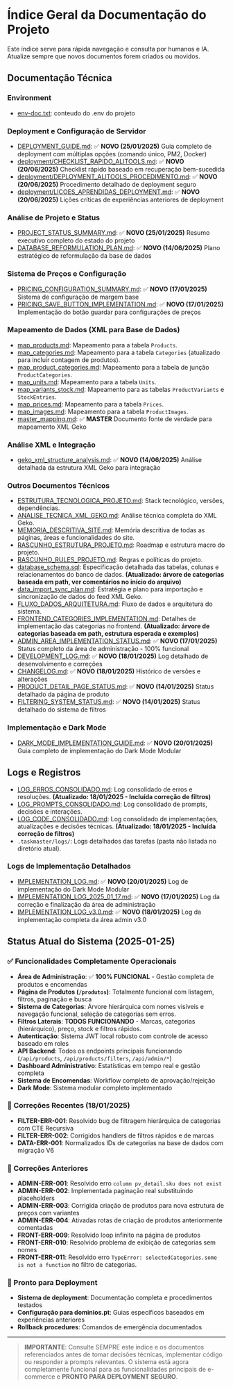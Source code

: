 # Índice Geral da Documentação do Projeto

Este índice serve para rápida navegação e consulta por humanos e IA. Atualize sempre que novos documentos forem criados ou movidos.

## Documentação Técnica

### Environment

- [env-doc.txt](./env-doc.txt): conteudo do .env do projeto

### Deployment e Configuração de Servidor

- [DEPLOYMENT_GUIDE.md](./DEPLOYMENT_GUIDE.md): ✅ **NOVO (25/01/2025)** Guia completo de deployment com múltiplas opções (comando único, PM2, Docker)
- [deployment/CHECKLIST_RAPIDO_ALITOOLS.md](./deployment/CHECKLIST_RAPIDO_ALITOOLS.md): ✅ **NOVO (20/06/2025)** Checklist rápido baseado em recuperação bem-sucedida
- [deployment/DEPLOYMENT_ALITOOLS_PROCEDIMENTO.md](./deployment/DEPLOYMENT_ALITOOLS_PROCEDIMENTO.md): ✅ **NOVO (20/06/2025)** Procedimento detalhado de deployment seguro
- [deployment/LICOES_APRENDIDAS_DEPLOYMENT.md](./deployment/LICOES_APRENDIDAS_DEPLOYMENT.md): ✅ **NOVO (20/06/2025)** Lições críticas de experiências anteriores de deployment

### Análise de Projeto e Status

- [PROJECT_STATUS_SUMMARY.md](./PROJECT_STATUS_SUMMARY.md): ✅ **NOVO (25/01/2025)** Resumo executivo completo do estado do projeto
- [DATABASE_REFORMULATION_PLAN.md](./DATABASE_REFORMULATION_PLAN.md): ✅ **NOVO (14/06/2025)** Plano estratégico de reformulação da base de dados

### Sistema de Preços e Configuração

- [PRICING_CONFIGURATION_SUMMARY.md](./PRICING_CONFIGURATION_SUMMARY.md): ✅ **NOVO (17/01/2025)** Sistema de configuração de margem base
- [PRICING_SAVE_BUTTON_IMPLEMENTATION.md](./PRICING_SAVE_BUTTON_IMPLEMENTATION.md): ✅ **NOVO (17/01/2025)** Implementação do botão guardar para configurações de preços

### Mapeamento de Dados (XML para Base de Dados)
- [map_products.md](./data_mapping/map_products.md): Mapeamento para a tabela `Products`.
- [map_categories.md](./data_mapping/map_categories.md): Mapeamento para a tabela `Categories` (atualizado para incluir contagem de produtos).
- [map_product_categories.md](./data_mapping/map_product_categories.md): Mapeamento para a tabela de junção `ProductCategories`.
- [map_units.md](./data_mapping/map_units.md): Mapeamento para a tabela `Units`.
- [map_variants_stock.md](./data_mapping/map_variants_stock.md): Mapeamento para as tabelas `ProductVariants` e `StockEntries`.
- [map_prices.md](./data_mapping/map_prices.md): Mapeamento para a tabela `Prices`.
- [map_images.md](./data_mapping/map_images.md): Mapeamento para a tabela `ProductImages`.
- [master_mapping.md](./data_mapping/master_mapping.md): ✅ **MASTER** Documento fonte de verdade para mapeamento XML Geko

### Análise XML e Integração

- [geko_xml_structure_analysis.md](./geko_xml_structure_analysis.md): ✅ **NOVO (14/06/2025)** Análise detalhada da estrutura XML Geko para integração

### Outros Documentos Técnicos
- [ESTRUTURA_TECNOLOGICA_PROJETO.md](./ESTRUTURA_TECNOLOGICA_PROJETO.md): Stack tecnológico, versões, dependências.
- [ANALISE_TECNICA_XML_GEKO.md](./ANALISE_TECNICA_XML_GEKO.md): Análise técnica completa do XML Geko.
- [MEMORIA_DESCRITIVA_SITE.md](./MEMORIA_DESCRITIVA_SITE.md): Memória descritiva de todas as páginas, áreas e funcionalidades do site.
- [RASCUNHO_ESTRUTURA_PROJETO.md](./RASCUNHO_ESTRUTURA_PROJETO.md): Roadmap e estrutura macro do projeto.
- [RASCUNHO_RULES_PROJETO.md](./RASCUNHO_RULES_PROJETO.md): Regras e políticas do projeto.
- [database_schema.sql](./database_schema.sql): Especificação detalhada das tabelas, colunas e relacionamentos do banco de dados. **(Atualizado: árvore de categorias baseada em path, ver comentários no início do arquivo)**
- [data_import_sync_plan.md](./data_import_sync_plan.md): Estratégia e plano para importação e sincronização de dados do feed XML Geko.
- [FLUXO_DADOS_ARQUITETURA.md](./FLUXO_DADOS_ARQUITETURA.md): Fluxo de dados e arquitetura do sistema.
- [FRONTEND_CATEGORIES_IMPLEMENTATION.md](./FRONTEND_CATEGORIES_IMPLEMENTATION.md): Detalhes de implementação das categorias no frontend. **(Atualizado: árvore de categorias baseada em path, estrutura esperada e exemplos)**
- [ADMIN_AREA_IMPLEMENTATION_STATUS.md](./ADMIN_AREA_IMPLEMENTATION_STATUS.md): ✅ **NOVO (17/01/2025)** Status completo da área de administração - 100% funcional
- [DEVELOPMENT_LOG.md](./DEVELOPMENT_LOG.md): ✅ **NOVO (18/01/2025)** Log detalhado de desenvolvimento e correções
- [CHANGELOG.md](./CHANGELOG.md): ✅ **NOVO (18/01/2025)** Histórico de versões e alterações
- [PRODUCT_DETAIL_PAGE_STATUS.md](./PRODUCT_DETAIL_PAGE_STATUS.md): ✅ **NOVO (14/01/2025)** Status detalhado da página de produto
- [FILTERING_SYSTEM_STATUS.md](./FILTERING_SYSTEM_STATUS.md): ✅ **NOVO (14/01/2025)** Status detalhado do sistema de filtros

### Implementação e Dark Mode

- [DARK_MODE_IMPLEMENTATION_GUIDE.md](./DARK_MODE_IMPLEMENTATION_GUIDE.md): ✅ **NOVO (20/01/2025)** Guia completo de implementação do Dark Mode Modular

## Logs e Registros
- [LOG_ERROS_CONSOLIDADO.md](../LOG_ERROS_CONSOLIDADO.md): Log consolidado de erros e resoluções. **(Atualizado: 18/01/2025 - Incluída correção de filtros)**
- [LOG_PROMPTS_CONSOLIDADO.md](../LOG_PROMPTS_CONSOLIDADO.md): Log consolidado de prompts, decisões e interações.
- [LOG_CODE_CONSOLIDADO.md](../LOG_CODE_CONSOLIDADO.md): Log consolidado de implementações, atualizações e decisões técnicas. **(Atualizado: 18/01/2025 - Incluída correção de filtros)**
- `.taskmaster/logs/`: Logs detalhados das tarefas (pasta não listada no diretório atual).

### Logs de Implementação Detalhados

- [IMPLEMENTATION_LOG.md](./IMPLEMENTATION_LOG.md): ✅ **NOVO (20/01/2025)** Log de implementação do Dark Mode Modular
- [IMPLEMENTATION_LOG_2025_01_17.md](./IMPLEMENTATION_LOG_2025_01_17.md): ✅ **NOVO (17/01/2025)** Log da correção e finalização da área de administração
- [IMPLEMENTATION_LOG_v3.0.md](./IMPLEMENTATION_LOG_v3.0.md): ✅ **NOVO (18/01/2025)** Log da implementação completa da área admin v3.0

## Status Atual do Sistema (2025-01-25)

### ✅ Funcionalidades Completamente Operacionais
- **Área de Administração**: ✅ **100% FUNCIONAL** - Gestão completa de produtos e encomendas
- **Página de Produtos (`/produtos`)**: Totalmente funcional com listagem, filtros, paginação e busca
- **Sistema de Categorias**: Árvore hierárquica com nomes visíveis e navegação funcional, seleção de categorias sem erros.
- **Filtros Laterais**: **TODOS FUNCIONANDO** - Marcas, categorias (hierárquico), preço, stock e filtros rápidos.
- **Autenticação**: Sistema JWT local robusto com controle de acesso baseado em roles
- **API Backend**: Todos os endpoints principais funcionando (`/api/products`, `/api/products/filters`, `/api/admin/*`)
- **Dashboard Administrativo**: Estatísticas em tempo real e gestão completa
- **Sistema de Encomendas**: Workflow completo de aprovação/rejeição
- **Dark Mode**: Sistema modular completo implementado

### 🔧 Correções Recentes (18/01/2025)
- **FILTER-ERR-001**: Resolvido bug de filtragem hierárquica de categorias com CTE Recursiva
- **FILTER-ERR-002**: Corrigidos handlers de filtros rápidos e de marcas
- **DATA-ERR-001**: Normalizados IDs de categorias na base de dados com migração V6

### 🔧 Correções Anteriores
- **ADMIN-ERR-001**: Resolvido erro `column pv_detail.sku does not exist`
- **ADMIN-ERR-002**: Implementada paginação real substituindo placeholders
- **ADMIN-ERR-003**: Corrigida criação de produtos para nova estrutura de preços com variantes
- **ADMIN-ERR-004**: Ativadas rotas de criação de produtos anteriormente comentadas
- **FRONT-ERR-009**: Resolvido loop infinito na página de produtos
- **FRONT-ERR-010**: Resolvido problema de exibição de categorias sem nomes
- **FRONT-ERR-011**: Resolvido erro `TypeError: selectedCategories.some is not a function` no filtro de categorias.

### 🚀 Pronto para Deployment
- **Sistema de deployment**: Documentação completa e procedimentos testados
- **Configuração para dominios.pt**: Guias específicos baseados em experiências anteriores
- **Rollback procedures**: Comandos de emergência documentados

---

> **IMPORTANTE**: Consulte SEMPRE este índice e os documentos referenciados antes de tomar decisões técnicas, implementar código ou responder a prompts relevantes. O sistema está agora completamente funcional para as funcionalidades principais de e-commerce e **PRONTO PARA DEPLOYMENT SEGURO**.
